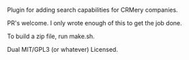 Plugin for adding search capabilities for CRMery companies.

PR's welcome. I only wrote enough of this to get the job done.

To build a zip file, run make.sh.

Dual MIT/GPL3 (or whatever) Licensed.
